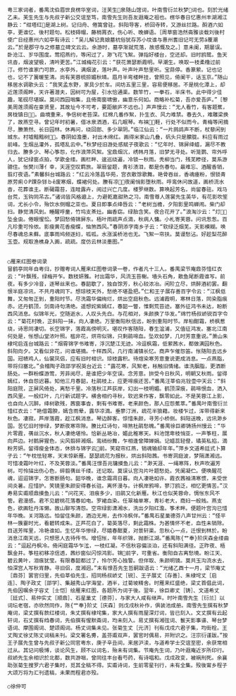 <!-- { "loadSidebar": true } -->
    粤三家词者，番禺沈伯眉世良楞华室词，汪芙生泉随山馆词，叶南雪衍兰秋梦词也。刻於光绪乙未。芙生先生与先叔子新公交谊至笃，南雪先生则吾友遐庵之祖也。楞华春日忆惠州丰湖湘江静云：“绀塔红是湖上树。记归舟、倦篙曾驻。斜阳导客，桥回寺转，又游丝拦路。酹酒六如亭，更谁忆、後村题句。松枝碍帽，藤梢罥衣，伤心听、晚蝉语。［周草窗浩然斋雅谈载刘後村使广日经惠州六如亭有诗云：“吴儿解记真娘墓杭俗犹存苏小坟谁与惠州耆旧记可无劳á覆潮云。”於是郡守与之修墓立碑文云云。余游时，墓亭渐就荒落，故感慨及之。］意未阑，期屡误。卧沧江、岁华围度。莺招燕约，等闲过了，渺飞花飞絮。弹指好楼台，空还却。旧时鸥鹭。鱼天讯杳，烟波望极，清吟更苦。”江城梅花引云：“获花萧瑟断霞明。早潮生。唤取一枝柔橹过前汀。修竹谁家门可款，水亭外，满烟波，落叶声。叶声叶声愁里听。宝蒜停。香篆萦。记也记也，记不了簧暖笙清。尚有芙蓉梳掠媚秋晴。眉月半弯楼畔挂，曾照见，倚阑干，话玉京。”随山移居水调歌头云：“我笑孟东野，家具少於车。间坊五里三里，容易便移居。不是桃化潭上，却近莲须阁畔，天许著潜夫，因树可为屋，引水恰通渠。数竿竹，一拳石，半床书。此中得少佳趣，笔砚尽堪娱。莫问西园咽集，且倚南窗啸傲，幽意乐何如。商略补松菊，吾亦爱吾庐。”［黎美周莲须阁在豪贤里，其故址今不可考，要距敝庐不远也。］声声慢云：“无人看竹，有客题蕉，房栊镇日。曲境重来，争信树老苔深。红棉几番作絮，扑生衣、风力难禁。春去久，难雕梁换了，故燕空寻。曾记年时初暑，借冰泉洒酒，石几眠琴。布袜鞋，行处不似而今。青梅等闲摘尽，賸萧然、长日园林。休再问，绕回郎、多少翠阴。”临江仙云：“一片鹧鸪声不断，杖藜闲到城东。村墟黯黯树。春阴如澹墨，衬出木绵红。画得米家山几叠，矾头只是朦胧。料应有雨过前峰。生烟丛灌外，孤塔乱云中。”秋梦经旧游处感赋子夜歌云：“忆年时、锦屏绛蜡，漏尽不教归去。賸多少、琴心筝怨，化作浪萍风絮。宝鼎烟沉，绣帏月落，旧梦无寻处。听笼鹦、帘外呼人，犹记绿窗点拍，学歌金缕。画栏畔、逡巡绕遍，冷锁一秋雨。秃柳当门，残芜糁径，莫系游骢住。怅樊川薄亻幸，天涯空叹羁旅。翠扇留题，青衫渍泪，都是伤春句。最难忘、酒醒香销，翦灯夜语。”素馨斜台城路云：“红云冷落昌华苑，宫衣散馀歌舞。艳骨吞丝，香魂瘗粉，恨锁青原劳痢０Р踝杂铩ｂê废寒烟，蝶裙何处。賸有凉，夜阑悄影堕秋雨。呼鸾休问故道，画桥流水杳，花葬谁主。断碣霜苔，连畦露卉，阅过兴亡几度。楼罗继数。算唤起芳名，尚留春驻。戏马台荒，玉钩同吊古。”诸词皆风格遒上，力避乾嘉甜熟之习。南雪尊人莲裳先生英华，有花影吹笙词，尤长小令，殆饮水侧帽之亚也。夏日即事点绛唇云：“老树当檐，夕阳影里鸣蝉闹。柴门却扫。静觉清风到。睡醒呼童，竹坞支茶灶。幽香窈。绿胎含笑。夜合花开了。”浪淘沙云：“灯坠金虫。倦眼惺忪。梦回愁倚锦屏东。梧叶雨疏声点滴，秋病人慵。小札寄芙蓉。问讯怱怱。百凡珍重可怜侬。影瘦黄花香瘦蝶，恼煞西风。”春阴添字南乡子云：“软绿泛烟芜。天影模糊。唤尽春魂总未藓。底事雨鸠频逐妇，呱呱。水涨溪桥池也无。飞絮一帘扶。莫谩愁沾。好趁梨花醉玉壶。规取渔樵身入画，疏疏。度仿云林淡墨图。”


    ○雁来红图卷词录
    冒鹤亭同年自粤归，抄赠粤词人雁来红图卷词录一卷，作者凡十三人。番禺梁节庵鼎芬惜红衣云：“叶飘残，绿梅开乍。数枝妍雅。衬出霜华，风流玉苔榭。墙头石角，散鱼尾断霞谁写。前夜。有多少冷音，逐琴丝来也。春韶歇了，独自馀芳，秋心较浓冶。闲阶立尽，烘醉酒初罢。翻恨半庭凉讯，不共月魂同下。想琼枝天外，愁绝不堪盈把。”仁和王子展存善百字令云：“江枫低舞，又匆匆正到，重阳时节。尽洗霜华偏绚烂，烘出空庭秋色。远浦霞明，寒林日落，同染脂痕赤。还丹鹤顶，剑南诗句清绝。遥想姹紫嫣红，春韶一瞥，惟剩荒苔迹。塞外征鸿书未达，盼断西风消息。似锦年光，空随逝水，人叹头先白。与花相对，朱颜换了华发。”绵竹杨叔峤锐百字令云：“菊花村晚，正斜阳一抹，向人凄绝。万里衡阳秋信远，盼到重阳时节。岸桕酣霜，桥枫惹烧，诗思同凄切。长空锦字，落霞高傍明灭。堪叹作客随阳，春生湓浦，又值征鸿发。塞北江南何处是，怅想山堂浓叶照。槛非花，烘帘似锦，只剩鹃啼血。坠欢如梦，几时芳意重说。”萧山朱棣垞启连台城路云：“烟霄锦字书难寄，浮沉楚江无迹。冷逗枫霜，低萦茜水，都做满园秋色。斜阳向夕。又看似非花，问谁堪摘。十样西风，几行南浦镇长忆。商声乍催怨笛。怅随阳去远乡国。冠帻鸡人，仙裳凤侣，应有旧时相识。琼枝露积。待煊染寒芳意重说更成消息。一点燕脂，带将归塞北。”会稽陶子政邵学祝英台近云：“露花寒，风絮老，枨触旧情绪。谁洗胭脂，更洒断肠处。一群粉蝶游莺，芳菲阅尽，是谁把少年空误。念芳意。拚受今日秋风，明朝又秋雨。留得嫣红，休自怨迟暮。知他三月春韶，杜鹃枝上，应更啼痕还苦。”番禺汪莘伯兆铨壶中天云：“斜阳庭院，正屏风倚处，离愁千里。冷落秋江芦荻岸，幻出一枝明媚。鹤顶深痕，鹃啼恨血，洒入西风里。一般红叶，几行新试题字。横舍相约寻秋，软迟来作客，飘零如此。不是芙蓉江上影，也自向人沉醉。绛树歌残，茜窗事杳，剩有书难寄。老来颜色，那人应怨蕉萃。”番禺叶南雪衍兰惜红衣云：“艳借霜腴，嫣含雨晕，露华凉滴。垂蓼汀洲，疏花半狼藉。妆楼乍过，浑带得新来秋色。凄寂。芦岸落霞，趁江枫消息。琴边醉客。惊惜朱颜，寻芳小桥侧。斜阳送晚，远讯渺乡国。苦忆旧时惨绿，梦断夜寒帘隙。賸比红诗句，啼煞杜鹃愁魄。”番禺徐巨卿铸扬州慢云：“华片零霞，蒨丝沉水，秋人凄绝堪怜。恰新丛艳冶，媚此稚寒天。料池馆卑枝悄亚，一声筝柱，展向芦边。衬鹅屏猩色，尖风翦碎湘烟。鸾绡纷舞，乍相逢曾障婵娟。记蜡蕊轻僜，璚英私掐，滴粉芳妍。留得瘦金体态，休排与锦字云前。笑窥帘红燕，销魂输却年年。”萍乡文道希廷式卜算子云：“午枕怯轻寒，天末惊新雁。瑟瑟疏花为报秋，烘出斜阳茜。书寄洞庭波，梦隔潇湘远。可惜凌霜叶叶红，不及芙蓉淡。”番禺汪憬吾兆镛摸鱼儿云：“渺天涯、一绳寒阵，秋声吹遍芳树。可怜描出伤心色，碎翦蒨丝千缕。还记取。莫误认宫沟片叶题愁处。凭阑凝伫。便唤醒花魂，迢迢锦字，怎寄断肠句。韶华晚，谁念霜凋日暮。向人凄艳如许。霞衣茜袖清寒惯，未受世间炎暑。应惜护。笑镜里朱颜安得春长驻。离怀漫与。计枫岸鸦啼，蓼汀鸥泛，相忆更情苦。”汉寿易实甫顺鼎摸鱼儿云：“问花天、泪痕多少，旧鹃又化新雁。秋江也似芙蓉命，惆怅东风不管。君漫感。君不见碧桃花落春如电。罗裙血染。任翠袖单寒，青衫老大，商妇一般贱。燕支色，欲画牡丹浑懒。故山聊写清怨。空帘绿影潇湘水，洗出夕阳红澹。筝术畔。便题叶宫沟已惜年华晚。关河路远。怕留住朱颜，酒边无用，去作冷枫伴。”番禺石星巢德芬八声甘州云：“怪平林一簇霎时光，看碧转成朱。正芦花白了，菊英落尽，剩此霜株。为甚情怀不老，血性未销除。目送芳晖里，冷艳谁如。生忆年华惨绿，尽嬉春酣夏，对景轩渠。忽秋心一点，迁恨到林於。盼消息江南天远，只想思人去待传书。增怊怅，年年织锦，抛断江湖。”番禺陈{艹奉}阶庆森金缕曲云：“逗起丹枫冷。倚闲庭霜华乍泫，一枝红凝。不信秋容偏淡泊，还有斜阳满径。正昨夜、梧飘金井。筝柱初移凉信透，茜纱窗似闪惊鸿影。锦前字，可重省。衡阳自古离愁境。盼江天、碧云黄叶，泪痕犹莹。有限春韶都过了，怜尔芳心独警。但伴取、朱颜明镜。莫共玉沟流水去，怕深宫人写秋宵静。寻旧侣，度湘迥。”末有憬吾先生哲嗣跋语云：“光绪乙酉十一月，梁节庵丈［鼎芬］罢官归里，先伯莘伯先生，招同杨叔峤丈［锐］、王子展丈［存善］、朱棣垞丈［启连］、陶子政丈［邵学］、集越秀山学海堂，酒半，过菊坡精舍。时雁来红盛绝，梁丈首倡此词，先伯因嘱余子容丈［士恺］绘雁来红图，各题所为词于後。翌年，徐巨卿丈［铸］、文道希丈［廷式］、易仲实丈［顺鼎］、石星巢丈［德芬］，与家大人咸有继声。时叶南雪先生［衍兰］以词坛老宿，亦欣然同作，陈{艹奉}阶丈［庆森］则戊戌秋补作，俱装池成册。南雪先生撰有秋梦庵词，梁丈撰有款红楼词，朱丈撰有棣垞集，家大人撰有雨屋深灯词，皆已刻入。文丈撰有云起轩词，石丈撰有绉春词，先伯撰有惺默斋词，均未刻入。易丈撰有湘弦词、鬟天影事谱、琴台梦语词、摩围阁词、楚颂阁词。杨丈词集未见。张菊生丈［元济］刊有戊戌六君子集，均街栓。王丈陶丈徐丈陈丈词稿未刊。梁文署名旉，盖芬甫双声，罢官时偶易，并附识之。汪宗衍谨跋。”按王子展先生曾与先叔子新公同官粤东，庚子辛丑间，来居沪渎，与道希学士交谊至密，余获常相过从。其记问极博，谈论风生，顾不以词名，殆未有词集。节庵先生词，乃叶遐庵近岁所印行。叔峤先生余相识於北都，数共游咽，曾同往丰台看芍药，有诗唱和。戊戌政变，被祸刑死。余襄助张菊生搜罗六君子集时，觅其全稿不得。实甫诗词，生前零星刊行，未有全集。殁後甯乡程子大颂万将为汇刊遗稿，未果而程君亦殁。

    ○徐仲可
